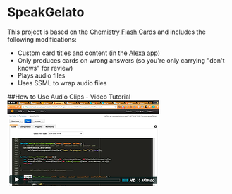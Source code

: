 # SpeakGelato
This project is based on the <a href="https://github.com/amzn/alexa-skills-kit-js/tree/master/samples/ChemistryFlashCards" target="_new">Chemistry Flash Cards</a> and includes the following modifications: 
- Custom card titles and content (in the <a href="http://alexa.amazon.com" target="_new">Alexa app</a>)
- Only produces cards on wrong answers (so you're only carrying "don't knows" for review)
- Plays audio files
- Uses SSML to wrap audio files

##How to Use Audio Clips - Video Tutorial
<a href="https://vimeo.com/175782366" target="_new">
<img src ="https://github.com/LizMyers/SpeakGelato/blob/master/icons/audioTut.png" />
</a>
